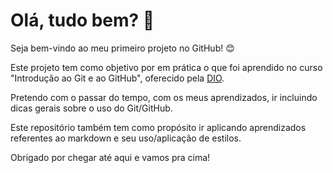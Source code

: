 # Olá, tudo bem? 🙋

Seja bem-vindo ao meu primeiro projeto no GitHub! 😊

Este projeto tem como objetivo por em prática o que foi aprendido no curso "Introdução ao Git e ao GitHub", oferecido pela [DIO](https://web.dio.me/home).

Pretendo com o passar do tempo, com os meus aprendizados, ir incluindo dicas gerais sobre o uso do Git/GitHub.

Este repositório também tem como propósito ir aplicando aprendizados referentes ao markdown e seu uso/aplicação de estilos.

Obrigado por chegar até aqui e vamos pra cima!

